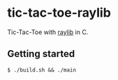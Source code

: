 # tic-tac-toe-raylib

Tic-Tac-Toe with [raylib](https://www.raylib.com) in C.

## Getting started

```console
$ ./build.sh && ./main
```